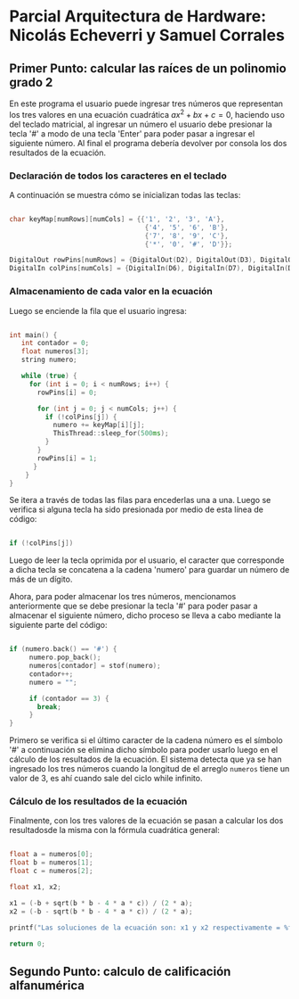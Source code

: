 # **Parcial Arquitectura de Hardware: Nicolás Echeverri y Samuel Corrales**

## Primer Punto: calcular las raíces de un polinomio grado 2

En este programa el usuario puede ingresar tres números que representan los tres valores en una ecuación cuadrática $ax^{2}+bx+c=0$, haciendo uso del teclado matricial, al ingresar un número el usuario debe presionar la tecla '#' a modo de una tecla 'Enter' para poder pasar a ingresar el siguiente número. Al final el programa debería devolver por consola los dos resultados de la ecuación.

### Declaración de todos los caracteres en el teclado

A continuación se muestra cómo se inicializan todas las teclas:

```C++

char keyMap[numRows][numCols] = {{'1', '2', '3', 'A'},
                                  {'4', '5', '6', 'B'},
                                  {'7', '8', '9', 'C'},
                                  {'*', '0', '#', 'D'}};

DigitalOut rowPins[numRows] = {DigitalOut(D2), DigitalOut(D3), DigitalOut(D4), DigitalOut(D5)};
DigitalIn colPins[numCols] = {DigitalIn(D6), DigitalIn(D7), DigitalIn(D8), DigitalIn(D9)};

```

### Almacenamiento de cada valor en la ecuación

Luego se enciende la fila que el usuario ingresa:

```C++

int main() {
   int contador = 0;
   float numeros[3];
   string numero;

   while (true) {
     for (int i = 0; i < numRows; i++) {
       rowPins[i] = 0;

       for (int j = 0; j < numCols; j++) {
         if (!colPins[j]) {
           numero += keyMap[i][j];
           ThisThread::sleep_for(500ms);
         }
       }
       rowPins[i] = 1;
      }
    }
}

```

Se itera a través de todas las filas para encederlas una a una. Luego se verifica si alguna tecla ha sido presionada por medio de esta línea de código:

```C++

if (!colPins[j])

```
Luego de leer la tecla oprimida por el usuario, el caracter que corresponde a dicha tecla se concatena a la cadena 'numero' para guardar un número de más de un dígito.

Ahora, para poder almacenar los tres números, mencionamos anteriormente que se debe presionar la tecla '#' para poder pasar a almacenar el siguiente número, dicho proceso se lleva a cabo mediante la siguiente parte del código:

```C++

if (numero.back() == '#') {
     numero.pop_back();
     numeros[contador] = stof(numero);
     contador++;
     numero = "";

     if (contador == 3) {
       break;
     }
}

```

Primero se verifica si el último caracter de la cadena número es el símbolo '#' a continuación se elimina dicho símbolo para poder usarlo luego en el cálculo de los resultados de la ecuación. El sistema detecta que ya se han ingresado los tres números cuando la longitud de el arreglo ``` numeros ``` tiene un valor de 3, es ahí cuando sale del ciclo while infinito.

### Cálculo de los resultados de la ecuación

Finalmente, con los tres valores de la ecuación se pasan a calcular los dos resultadosde la misma con la fórmula cuadrática general:

```C++

float a = numeros[0];
float b = numeros[1];
float c = numeros[2];

float x1, x2;

x1 = (-b + sqrt(b * b - 4 * a * c)) / (2 * a);
x2 = (-b - sqrt(b * b - 4 * a * c)) / (2 * a);

printf("Las soluciones de la ecuación son: x1 y x2 respectivamente = %f\n", x1, x2);

return 0;

```

## Segundo Punto: calculo de calificación alfanumérica

